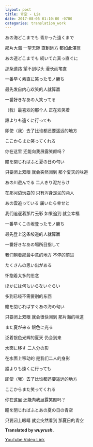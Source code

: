 ```yaml
---
layout: post
title: 青空 - Lia
date: 2017-08-05 01:10:00 -0700
categories: translation_work
---
```


あの海どこまでも 青かった遠くまで

那片大海 一望无际 直到远方 都如此湛蓝

あの道どこまでも 続いてた真っ直ぐに

那条道路 望不到尽头 漫长而笔直

一番早く素直に笑ったモノ勝ち

最先发自内心欢笑的人就算赢

一番好きなあの人笑ってる

（我）最喜欢的那个人 正在欢笑着

誰よりも遠くに行っても

即使（我）去了比谁都还要遥远的地方

ここからまた笑ってくれる

你在这里 还能向我展露笑颜吗？

瞳を閉じればふと夏の日の匂い

只要闭上双眼 就会突然闻到 那个夏天的味道

あの川遊んでる 二人きり泥だらけ

在那河边玩耍的 只有浑身是泥的两人

あの雲追っている 届いたら幸せと

我们追逐着那片云彩 如果追到 就会幸福

一番早くこの坂登ったモノ勝ち

最先登上这条坡道的人就算赢

一番好きなあの場所目指して

我们朝着那最中意的地方 不停的前进

たくさんの思い出がある

怀抱着太多的思念

ほかには何もいらないぐらい

多到已经不需要别的东西

瞳を閉じればすぐあの海の匂い

只要闭上双眼  就会很快闻到 那片海的味道

また夏が来る 銀色に光る

泛着银色光辉的夏天 仍会到来

水面に移す 二人分の影

在水面上移动的 是我们二人的身影

誰よりも遠くに行っても

即使（我）去了比谁都还要遥远的地方

ここからまた笑ってくれる

你在这里 还能向我展露笑颜吗？

瞳を閉じればふとあの夏の日の青空

只要闭上眼睛 就会突然看到 那夏日的青空

**Translated by *wuyrush*.**

[YouTube Video Link](https://www.youtube.com/watch?v=TAlofAwE9i0)
